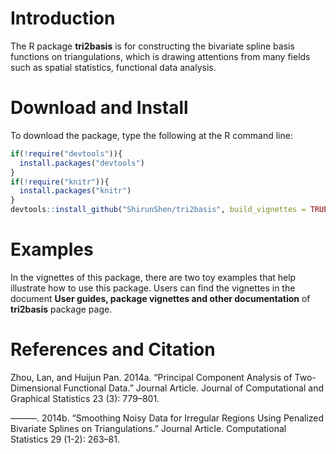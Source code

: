 # Introduction
The R package **tri2basis** is for constructing the bivariate spline basis functions on triangulations, which is drawing attentions from many fields such as spatial statistics, functional data analysis.

# Download and Install
To download the package, type the following at the R command line:

```r
if(!require("devtools")){
  install.packages("devtools")
}
if(!require("knitr")){
  install.packages("knitr")
}
devtools::install_github("ShirunShen/tri2basis", build_vignettes = TRUE)
```

# Examples
In the vignettes of this package, there are two toy examples that help illustrate how to use this package. Users can find the vignettes in the document **User guides, package vignettes and other documentation** of **tri2basis** package page.


# References and Citation

Zhou, Lan, and Huijun Pan. 2014a. “Principal Component Analysis of Two-Dimensional Functional Data.” Journal Article. Journal of Computational and Graphical Statistics 23 (3): 779–801.

———. 2014b. “Smoothing Noisy Data for Irregular Regions Using Penalized Bivariate Splines on Triangulations.” Journal Article. Computational Statistics 29 (1-2): 263–81.
